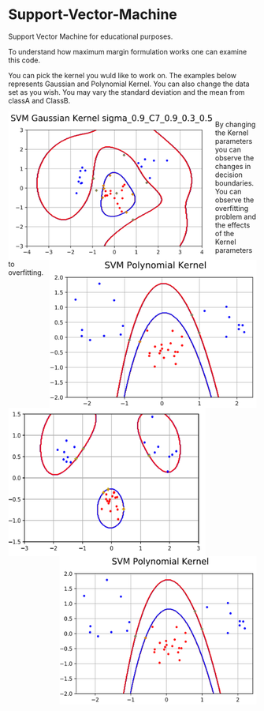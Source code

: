 # Support-Vector-Machine
Support Vector Machine for educational purposes.

To understand how maximum margin formulation works one can examine this code.

You can pick the kernel you wuld like to work on. The examples below represents Gaussian and Polynomial Kernel. You can also change the data set as you wish. You may vary the standard deviation and the mean from classA and ClassB.



<img align="left" width="420" height="300" src="https://github.com/EzgiKorkmaz/Support-Vector-Machine/blob/master/C_7.png"> <img align="right" width="420" height="300" src="https://github.com/EzgiKorkmaz/Support-Vector-Machine/blob/master/poly.png?raw=true"> </p>



<br/>By changing the Kernel parameters you can observe the changes in decision boundaries. You can observe the overfitting problem and the effects of the Kernel parameters to overfitting.<br/>




<img align="left" width="400" height="300" src="https://github.com/EzgiKorkmaz/Support-Vector-Machine/blob/master/Gauss_overfit.png?raw=true"> <img align="right" width="400" height="300" src="https://github.com/EzgiKorkmaz/Support-Vector-Machine/blob/master/poly.png?raw=true">
